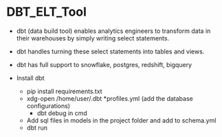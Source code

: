 # DBT_ELT_Tool


* dbt (data build tool) enables analytics engineers to transform data in their warehouses by simply writing select statements. 
* dbt handles turning these select statements into tables and views.

* dbt has full support to snowflake, postgres, redshift, bigquery

* Install dbt
  * pip install requirements.txt
  * xdg-open /home/user/.dbt
     *profiles.yml (add the database configurations)
       * dbt debug in cmd 
  * Add sql files in models in the project folder and add to schema.yml 
   * dbt run
  
  
  

